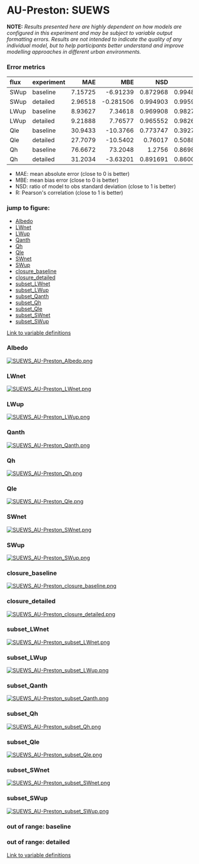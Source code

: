 # AU-Preston: SUEWS

**NOTE:** *Results presented here are highly dependent on how models are configured in this experiment and may be subject to variable output formatting errors. Results are not intended to indicate the quality of any individual model, but to help participants better understand and improve modelling approaches in different urban environments.*

### Error metrics

| flux   | experiment   |      MAE |        MBE |      NSD |        R |
|:-------|:-------------|---------:|-----------:|---------:|---------:|
| SWup   | baseline     |  7.15725 |  -6.91239  | 0.872968 | 0.994808 |
| SWup   | detailed     |  2.96518 |  -0.281506 | 0.994903 | 0.995962 |
| LWup   | baseline     |  8.93627 |   7.34618  | 0.969908 | 0.982787 |
| LWup   | detailed     |  9.21888 |   7.76577  | 0.965552 | 0.982697 |
| Qle    | baseline     | 30.9433  | -10.3766   | 0.773747 | 0.392739 |
| Qle    | detailed     | 27.7079  | -10.5402   | 0.76017  | 0.508864 |
| Qh     | baseline     | 76.6672  |  73.2048   | 1.2756   | 0.869867 |
| Qh     | detailed     | 31.2034  |  -3.63201  | 0.891691 | 0.860071 |

 - MAE: mean absolute error (close to 0 is better)
 - MBE: mean bias error (close to 0 is better)
 - NSD: ratio of model to obs standard deviation (close to 1 is better)
 - R: Pearson's correlation (close to 1 is better)

### jump to figure:
 - [Albedo](#albedo)
 - [LWnet](#lwnet)
 - [LWup](#lwup)
 - [Qanth](#qanth)
 - [Qh](#qh)
 - [Qle](#qle)
 - [SWnet](#swnet)
 - [SWup](#swup)
 - [closure_baseline](#closure_baseline)
 - [closure_detailed](#closure_detailed)
 - [subset_LWnet](#subset_lwnet)
 - [subset_LWup](#subset_lwup)
 - [subset_Qanth](#subset_qanth)
 - [subset_Qh](#subset_qh)
 - [subset_Qle](#subset_qle)
 - [subset_SWnet](#subset_swnet)
 - [subset_SWup](#subset_swup)

[Link to variable definitions](../modelattrs/variable_definitions.md)

### <a name="albedo"></a>Albedo
[![SUEWS_AU-Preston_Albedo.png](SUEWS_AU-Preston_Albedo.png)](SUEWS_AU-Preston_Albedo.png)

### <a name="lwnet"></a>LWnet
[![SUEWS_AU-Preston_LWnet.png](SUEWS_AU-Preston_LWnet.png)](SUEWS_AU-Preston_LWnet.png)

### <a name="lwup"></a>LWup
[![SUEWS_AU-Preston_LWup.png](SUEWS_AU-Preston_LWup.png)](SUEWS_AU-Preston_LWup.png)

### <a name="qanth"></a>Qanth
[![SUEWS_AU-Preston_Qanth.png](SUEWS_AU-Preston_Qanth.png)](SUEWS_AU-Preston_Qanth.png)

### <a name="qh"></a>Qh
[![SUEWS_AU-Preston_Qh.png](SUEWS_AU-Preston_Qh.png)](SUEWS_AU-Preston_Qh.png)

### <a name="qle"></a>Qle
[![SUEWS_AU-Preston_Qle.png](SUEWS_AU-Preston_Qle.png)](SUEWS_AU-Preston_Qle.png)

### <a name="swnet"></a>SWnet
[![SUEWS_AU-Preston_SWnet.png](SUEWS_AU-Preston_SWnet.png)](SUEWS_AU-Preston_SWnet.png)

### <a name="swup"></a>SWup
[![SUEWS_AU-Preston_SWup.png](SUEWS_AU-Preston_SWup.png)](SUEWS_AU-Preston_SWup.png)

### <a name="closure_baseline"></a>closure_baseline
[![SUEWS_AU-Preston_closure_baseline.png](SUEWS_AU-Preston_closure_baseline.png)](SUEWS_AU-Preston_closure_baseline.png)

### <a name="closure_detailed"></a>closure_detailed
[![SUEWS_AU-Preston_closure_detailed.png](SUEWS_AU-Preston_closure_detailed.png)](SUEWS_AU-Preston_closure_detailed.png)

### <a name="subset_lwnet"></a>subset_LWnet
[![SUEWS_AU-Preston_subset_LWnet.png](SUEWS_AU-Preston_subset_LWnet.png)](SUEWS_AU-Preston_subset_LWnet.png)

### <a name="subset_lwup"></a>subset_LWup
[![SUEWS_AU-Preston_subset_LWup.png](SUEWS_AU-Preston_subset_LWup.png)](SUEWS_AU-Preston_subset_LWup.png)

### <a name="subset_qanth"></a>subset_Qanth
[![SUEWS_AU-Preston_subset_Qanth.png](SUEWS_AU-Preston_subset_Qanth.png)](SUEWS_AU-Preston_subset_Qanth.png)

### <a name="subset_qh"></a>subset_Qh
[![SUEWS_AU-Preston_subset_Qh.png](SUEWS_AU-Preston_subset_Qh.png)](SUEWS_AU-Preston_subset_Qh.png)

### <a name="subset_qle"></a>subset_Qle
[![SUEWS_AU-Preston_subset_Qle.png](SUEWS_AU-Preston_subset_Qle.png)](SUEWS_AU-Preston_subset_Qle.png)

### <a name="subset_swnet"></a>subset_SWnet
[![SUEWS_AU-Preston_subset_SWnet.png](SUEWS_AU-Preston_subset_SWnet.png)](SUEWS_AU-Preston_subset_SWnet.png)

### <a name="subset_swup"></a>subset_SWup
[![SUEWS_AU-Preston_subset_SWup.png](SUEWS_AU-Preston_subset_SWup.png)](SUEWS_AU-Preston_subset_SWup.png)

### out of range: baseline


### out of range: detailed



[Link to variable definitions](../modelattrs/variable_definitions.md)


